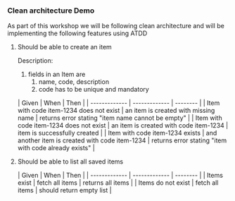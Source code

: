 ### Clean architecture Demo

As part of this workshop we will be following clean architecture and will be implementing the following features using ATDD

1. Should be able to create an item

   Description:
    1. fields in an Item are
        1. name, code, description
        2. code has to be unique and mandatory

   | Given  | When | Then |
       | ------------- | ------------- | -------- |
   | Item with code item-1234 does not exist  | an item is created with missing name  | returns error stating "item name cannot be empty" |
   | Item with code item-1234 does not exist  | an item is created with code item-1234  | item is successfully created |
   | Item with code item-1234 exists  | and another item is created with code item-1234  | returns error stating "item with code already exists"  |

2. Should be able to list all saved items

   | Given  | When | Then |
                    | ------------- | ------------- | -------- |
    | Items exist  | fetch all items  | returns all items |
    | Items do not exist  | fetch all items  | should return empty list |
